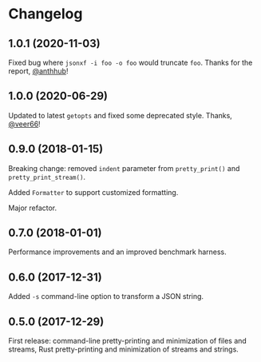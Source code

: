 # Changelog

## 1.0.1 (2020-11-03)

Fixed bug where `jsonxf -i foo -o foo` would truncate `foo`.
Thanks for the report, [@anthhub](https://github.com/anthhub)!

## 1.0.0 (2020-06-29)

Updated to latest `getopts` and fixed some deprecated style.
Thanks, [@veer66](https://github.com/veer66)!

## 0.9.0 (2018-01-15)

Breaking change: removed `indent` parameter from `pretty_print()` and
`pretty_print_stream()`.

Added `Formatter` to support customized formatting.

Major refactor.

## 0.7.0 (2018-01-01)

Performance improvements and an improved benchmark harness.

## 0.6.0 (2017-12-31)

Added `-s` command-line option to transform a JSON string.

## 0.5.0 (2017-12-29)

First release: command-line pretty-printing and minimization of
files and streams, Rust pretty-printing and minimization of streams
and strings.

